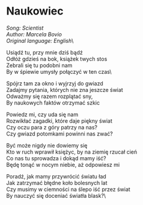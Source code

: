  # Naukowiec

*Song: Scientist*\
*Author: Marcela Bovio*\
*Original language: English*\

Usiądź tu, przy mnie dziś bądź\
Odłóż gdzieś na bok, książek twych stos\
Zebrali się tu podobni nam\
By w śpiewie umysły połączyć w ten czas\

Spójrz tam za okno i wyjrzyj do gwiazd\
Zadajmy pytania, których nie zna jeszcze świat\
Odważmy się razem rozplątać sny,\
By naukowych faktów otrzymać szkic

Powiedz mi, czy uda się nam\
Rozwikłać zagadki, które daje piękny świat\
Czy oczu para z góry patrzy na nas?\
Czy gwiazd potomkami powinni nas zwać?

Być może nigdy nie dowiemy się\
Kto w ruch wprawił księżyc, by na ziemię rzucał cień\
Co nas tu sprowadza i dokąd mamy iść?\
Będę tonąć w nocym niebie, aż odpowiesz mi

Poradź, jak mamy przywrócić światu ład\
Jak zatrzymać błędne koło bolesnych lat\
Czy musimy w ciemności na ślepo iść przez świat\
By nauczyć się doceniać światła blask?\
